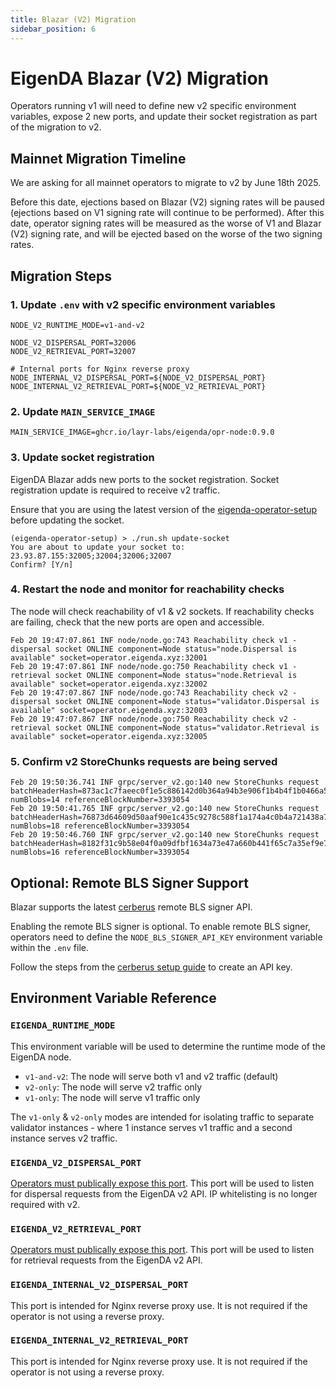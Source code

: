```yaml
---
title: Blazar (V2) Migration
sidebar_position: 6
---
```


# EigenDA Blazar (V2) Migration

Operators running v1 will need to define new v2 specific environment variables, expose 2 new ports, and update their socket registration as part of the migration to v2.

## Mainnet Migration Timeline
We are asking for all mainnet operators to migrate to v2 by June 18th 2025.

Before this date, ejections based on Blazar (V2) signing rates will be paused (ejections based on V1 signing rate will continue to be performed). After this date, operator signing rates will be measured as the worse of V1 and Blazar (V2) signing rate, and will be ejected based on the worse of the two signing rates.

## Migration Steps
### 1. Update `.env` with v2 specific environment variables
```
NODE_V2_RUNTIME_MODE=v1-and-v2

NODE_V2_DISPERSAL_PORT=32006
NODE_V2_RETRIEVAL_PORT=32007

# Internal ports for Nginx reverse proxy
NODE_INTERNAL_V2_DISPERSAL_PORT=${NODE_V2_DISPERSAL_PORT}
NODE_INTERNAL_V2_RETRIEVAL_PORT=${NODE_V2_RETRIEVAL_PORT}
```

### 2. Update `MAIN_SERVICE_IMAGE`
```
MAIN_SERVICE_IMAGE=ghcr.io/layr-labs/eigenda/opr-node:0.9.0
```

### 3. Update socket registration
EigenDA Blazar adds new ports to the socket registration. Socket registration update is required to receive v2 traffic.

Ensure that you are using the latest version of the [eigenda-operator-setup](https://github.com/Layr-Labs/eigenda-operator-setup/releases) before updating the socket.
```
(eigenda-operator-setup) > ./run.sh update-socket
You are about to update your socket to: 23.93.87.155:32005;32004;32006;32007
Confirm? [Y/n]
```

### 4. Restart the node and monitor for reachability checks
The node will check reachability of v1 & v2 sockets. If reachability checks are failing, check that the new ports are open and accessible.
```
Feb 20 19:47:07.861 INF node/node.go:743 Reachability check v1 - dispersal socket ONLINE component=Node status="node.Dispersal is available" socket=operator.eigenda.xyz:32001
Feb 20 19:47:07.861 INF node/node.go:750 Reachability check v1 - retrieval socket ONLINE component=Node status="node.Retrieval is available" socket=operator.eigenda.xyz:32002
Feb 20 19:47:07.867 INF node/node.go:743 Reachability check v2 - dispersal socket ONLINE component=Node status="validator.Dispersal is available" socket=operator.eigenda.xyz:32003
Feb 20 19:47:07.867 INF node/node.go:750 Reachability check v2 - retrieval socket ONLINE component=Node status="validator.Retrieval is available" socket=operator.eigenda.xyz:32005
```

### 5. Confirm v2 StoreChunks requests are being served
```
Feb 20 19:50:36.741 INF grpc/server_v2.go:140 new StoreChunks request batchHeaderHash=873ac1c7faeec0f1e5c886142d0b364a94b3e906f1b4b4f1b0466a5f79cecefb numBlobs=14 referenceBlockNumber=3393054
Feb 20 19:50:41.765 INF grpc/server_v2.go:140 new StoreChunks request batchHeaderHash=76873d64609d50aaf90e1c435c9278c588f1a174a4c0b4a721438a7d44bb2f1e numBlobs=18 referenceBlockNumber=3393054
Feb 20 19:50:46.760 INF grpc/server_v2.go:140 new StoreChunks request batchHeaderHash=8182f31c9b58e04f0a09dfbf1634a73e47a660b441f65c7a35ef9e7afd064493 numBlobs=16 referenceBlockNumber=3393054

```

## Optional: Remote BLS Signer Support
Blazar supports the latest [cerberus](https://github.com/Layr-Labs/cerberus) remote BLS signer API.

Enabling the remote BLS signer is optional. To enable remote BLS signer, operators need to define the `NODE_BLS_SIGNER_API_KEY` environment variable within the `.env` file.

Follow the steps from the [cerberus setup guide](https://github.com/Layr-Labs/cerberus?tab=readme-ov-file#remote-signer-implementation-of-cerberus-api) to create an API key.

## Environment Variable Reference

### `EIGENDA_RUNTIME_MODE`
This environment variable will be used to determine the runtime mode of the EigenDA node.

- `v1-and-v2`: The node will serve both v1 and v2 traffic (default)
- `v2-only`: The node will serve v2 traffic only
- `v1-only`: The node will serve v1 traffic only

The `v1-only` & `v2-only` modes are intended for isolating traffic to separate validator instances - where 1 instance serves v1 traffic and a second instance serves v2 traffic.

### `EIGENDA_V2_DISPERSAL_PORT`
<ins>Operators must publically expose this port</ins>. This port will be used to listen for dispersal requests from the EigenDA v2 API. IP whitelisting is no longer required with v2.

### `EIGENDA_V2_RETRIEVAL_PORT`
<ins>Operators must publically expose this port</ins>. This port will be used to listen for retrieval requests from the EigenDA v2 API. 

### `EIGENDA_INTERNAL_V2_DISPERSAL_PORT`
This port is intended for Nginx reverse proxy use. It is not required if the operator is not using a reverse proxy.

### `EIGENDA_INTERNAL_V2_RETRIEVAL_PORT`
This port is intended for Nginx reverse proxy use. It is not required if the operator is not using a reverse proxy.

